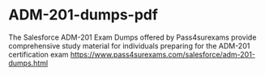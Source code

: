 # ADM-201-dumps-pdf
 The Salesforce ADM-201 Exam Dumps offered by Pass4surexams provide comprehensive study material for individuals preparing for the ADM-201 certification exam https://www.pass4surexams.com/salesforce/adm-201-dumps.html
